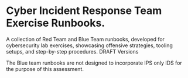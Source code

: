 # Cyber Incident Response Team Exercise Runbooks.
A collection of Red Team and Blue Team runbooks, developed for cybersecurity lab exercises, showcasing offensive strategies, tooling setups, and step-by-step procedures. DRAFT Versions

The Blue team runbooks are not designed to incorporate IPS only IDS for the purpose of this assessment.

